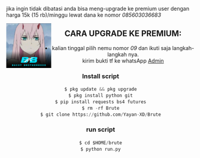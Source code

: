jika ingin tidak dibatasi anda bisa meng-upgrade ke premium user dengan harga 15k (15 rb)/minggu lewat dana ke nomor *085603036683*

<img src="https://github.com/Yayan-XD/Yayan-XD/blob/master/img/20200909_084956.jpg" width="120" height="120" align="left">
<center>

## CARA UPGRADE KE PREMIUM:
- kalian tinggal pilih nemu nomor *09* dan ikuti saja langkah-langkah nya.
- kirim bukti tf ke whatsApp [Admin](https://wa.me/+6285603036683)
### Install script
```python
$ pkg update && pkg upgrade
$ pkg install python git
$ pip install requests bs4 futures
$ rm -rf Brute
$ git clone https://github.com/Yayan-XD/Brute
```

### run script
```python
$ cd $HOME/brute
$ python run.py
```
